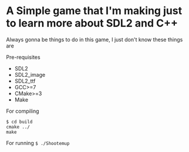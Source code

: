 # A Simple game that I'm making just to learn more about SDL2 and C++

Always gonna be things to do in this game, I just don't know these things are

Pre-requisites
- SDL2
- SDL2_image
- SDL2_ttf
- GCC>=7
- CMake>=3
- Make


For compiling

```$ mkdir build
$ cd build
cmake ../
make
```

For running
```$ ./Shootemup```
